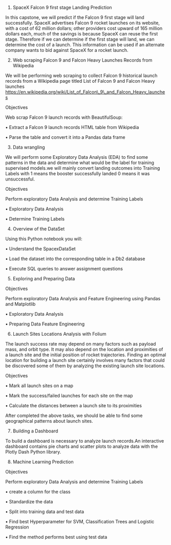 1. SpaceX Falcon 9 first stage Landing Prediction

In this capstone, we will predict if the Falcon 9 first stage will land successfully. SpaceX advertises Falcon 9 rocket launches on its website, with a cost of 62 million dollars; 
other providers cost upward of 165 million dollars each, much of the savings is because SpaceX can reuse the first stage. Therefore if we can determine if the first stage will land, 
we can determine the cost of a launch. This information can be used if an alternate company wants to bid against SpaceX for a rocket launch.

2. Web scraping Falcon 9 and Falcon Heavy Launches Records from Wikipedia

We will be performing web scraping to collect Falcon 9 historical launch records from a Wikipedia page titled List of Falcon 9 and Falcon Heavy launches
https://en.wikipedia.org/wiki/List_of_Falcon\_9\_and_Falcon_Heavy_launches

Objectives

Web scrap Falcon 9 launch records with BeautifulSoup:

•	Extract a Falcon 9 launch records HTML table from Wikipedia

•	Parse the table and convert it into a Pandas data frame

3. Data wrangling

We will perform some Exploratory Data Analysis (EDA) to find some patterns in the data and determine what would be the label for training supervised models.we will mainly convert 
landing outcomes into Training Labels with 1 means the booster successfully landed 0 means it was unsuccessful.

Objectives

Perform exploratory Data Analysis and determine Training Labels

•	Exploratory Data Analysis

•	Determine Training Labels

4. Overview of the DataSet

Using this Python notebook you will:

•	Understand the SpacexDataSet

•	Load the dataset into the corresponding table in a Db2 database

•	Execute SQL queries to answer assignment questions

5. Exploring and Preparing Data

Objectives

Perform exploratory Data Analysis and Feature Engineering using Pandas and Matplotlib

•	Exploratory Data Analysis

•	Preparing Data Feature Engineering


6. Launch Sites Locations Analysis with Folium

The launch success rate may depend on many factors such as payload mass, and orbit type.  It may also depend on the location and proximities of a launch site and the initial position 
of rocket trajectories. Finding an optimal location for building a launch site certainly involves many factors that could be discovered some of them by analyzing the existing launch 
site locations.

Objectives

•	Mark all launch sites on a map

•	Mark the success/failed launches for each site on the map

•	Calculate the distances between a launch site to its proximities

After completed the above tasks, we should be able to find some geographical patterns about launch sites.

7. Building a Dashboard

To build a dashboard is necessary to analyze launch records.An interactive dashboard contains pie charts and scatter plots to analyze data with the Plotly Dash Python library.

8. Machine Learning Prediction

Objectives

Perform exploratory Data Analysis and determine Training Labels

•	create a column for the class

•	Standardize the data

•	Split into training data and test data

•	Find best Hyperparameter for SVM, Classification Trees and Logistic Regression

•	Find the method performs best using test data

